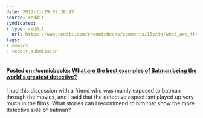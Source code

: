 ```yaml
---
date: 2012-11-29 02:38:42
source: reddit
syndicated:
- type: reddit
  url: https://www.reddit.com/r/comicbooks/comments/13yz9a/what_are_the_best_examples_of_batman_being_the/
tags:
- comics
- reddit_submission
---
```


#### Posted on r/comicbooks: [What are the best examples of Batman being the world's greatest detective?](https://reddit.com/r/comicbooks/comments/13yz9a/what_are_the_best_examples_of_batman_being_the/)

I had this discussion with a friend who was mainly exposed to batman through the movies, and I said that the detective aspect isnt played up very much in the films. What stories can i recommend to him that show the more detective side of batman?